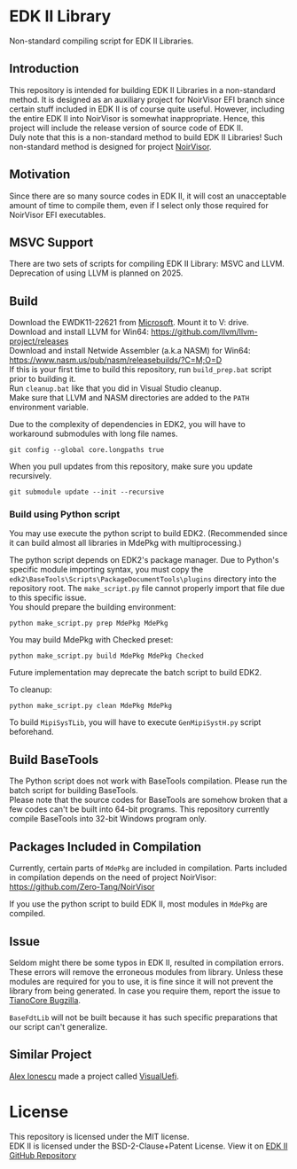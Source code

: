 # EDK II Library
Non-standard compiling script for EDK II Libraries.

## Introduction
This repository is intended for building EDK II Libraries in a non-standard method. It is designed as an auxiliary project for NoirVisor EFI branch since certain stuff included in EDK II is of course quite useful. However, including the entire EDK II into NoirVisor is somewhat inappropriate. Hence, this project will include the release version of source code of EDK II. \
Duly note that this is a non-standard method to build EDK II Libraries! Such non-standard method is designed for project [NoirVisor](https://github.com/Zero-Tang/NoirVisor).

## Motivation
Since there are so many source codes in EDK II, it will cost an unacceptable amount of time to compile them, even if I select only those required for NoirVisor EFI executables.

## MSVC Support
There are two sets of scripts for compiling EDK II Library: MSVC and LLVM. \
Deprecation of using LLVM is planned on 2025.

## Build
Download the EWDK11-22621 from [Microsoft](https://docs.microsoft.com/en-us/legal/windows/hardware/enterprise-wdk-license-2022). Mount it to V: drive. \
Download and install LLVM for Win64: https://github.com/llvm/llvm-project/releases \
Download and install Netwide Assembler (a.k.a NASM) for Win64: https://www.nasm.us/pub/nasm/releasebuilds/?C=M;O=D \
If this is your first time to build this repository, run `build_prep.bat` script prior to building it. \
Run `cleanup.bat` like that you did in Visual Studio cleanup. \
Make sure that LLVM and NASM directories are added to the `PATH` environment variable.

Due to the complexity of dependencies in EDK2, you will have to workaround submodules with long file names.
```
git config --global core.longpaths true
```
When you pull updates from this repository, make sure you update recursively.
```
git submodule update --init --recursive
```

### Build using Python script
You may use execute the python script to build EDK2. (Recommended since it can build almost all libraries in MdePkg with multiprocessing.)

The python script depends on EDK2's package manager. Due to Python's specific module importing syntax, you must copy the `edk2\BaseTools\Scripts\PackageDocumentTools\plugins` directory into the repository root. The `make_script.py` file cannot properly import that file due to this specific issue. \
You should prepare the building environment:
```
python make_script.py prep MdePkg MdePkg
```
You may build MdePkg with Checked preset:
```
python make_script.py build MdePkg MdePkg Checked
```
Future implementation may deprecate the batch script to build EDK2.

To cleanup:
```
python make_script.py clean MdePkg MdePkg
```

To build `MipiSysTLib`, you will have to execute `GenMipiSystH.py` script beforehand.

## Build BaseTools
The Python script does not work with BaseTools compilation. Please run the batch script for building BaseTools. \
Please note that the source codes for BaseTools are somehow broken that a few codes can't be built into 64-bit programs. This repository currently compile BaseTools into 32-bit Windows program only.

## Packages Included in Compilation
Currently, certain parts of `MdePkg` are included in compilation. Parts included in compilation depends on the need of project NoirVisor: https://github.com/Zero-Tang/NoirVisor

If you use the python script to build EDK II, most modules in `MdePkg` are compiled.

## Issue
Seldom might there be some typos in EDK II, resulted in compilation errors. These errors will remove the erroneous modules from library. Unless these modules are required for you to use, it is fine since it will not prevent the library from being generated. In case you require them, report the issue to [TianoCore Bugzilla](https://bugzilla.tianocore.org/).

`BaseFdtLib` will not be built because it has such specific preparations that our script can't generalize.

## Similar Project
[Alex Ionescu](https://github.com/ionescu007) made a project called [VisualUefi](https://github.com/ionescu007/VisualUefi).

# License
This repository is licensed under the MIT license. \
EDK II is licensed under the BSD-2-Clause+Patent License. View it on [EDK II GitHub Repository](https://github.com/tianocore/edk2/blob/master/License.txt)